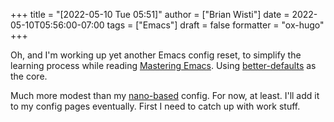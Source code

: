 +++
title = "[2022-05-10 Tue 05:51]"
author = ["Brian Wisti"]
date = 2022-05-10T05:56:00-07:00
tags = ["Emacs"]
draft = false
formatter = "ox-hugo"
+++

Oh, and I'm working up yet another Emacs config reset, to simplify the learning process while reading [Mastering Emacs](https://www.masteringemacs.org). Using [better-defaults](https://git.sr.ht/~technomancy/better-defaults) as the core.

<!--more-->

Much more modest than my [nano-based](https://randomgeekery.org/config/emacs/nano/) config. For now, at least. I'll add it to my config pages eventually. First I need to catch up with work stuff.